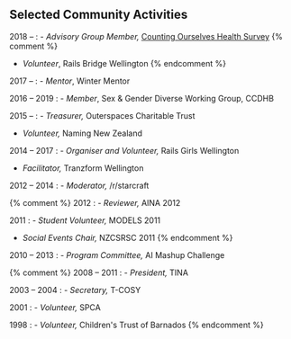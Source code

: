 ## Selected Community Activities

2018 &ndash;
: - _Advisory Group Member,_
    [Counting Ourselves Health Survey](https://countingourselves.nz/index.php/community-advisory-group/)
  {% comment %}
  - _Volunteer_,
    Rails Bridge Wellington
  {% endcomment %}

2017 &ndash;
: - _Mentor_,
    Winter Mentor

2016 &ndash; 2019
: - _Member_,
    Sex & Gender Diverse Working Group, CCDHB

2015 &ndash;
: - _Treasurer,_
    Outerspaces Charitable Trust
  - _Volunteer,_
    Naming New Zealand

2014 &ndash; 2017
: - _Organiser and Volunteer,_
    Rails Girls Wellington
  - _Facilitator,_
    Tranzform Wellington

2012 &ndash; 2014
: - _Moderator,_
    /r/starcraft

{% comment %}
2012
: - _Reviewer,_
    AINA 2012

2011
: - _Student Volunteer,_
    MODELS 2011
  - _Social Events Chair,_
    NZCSRSC 2011
{% endcomment %}

2010 &ndash; 2013
: - _Program Committee,_
    AI Mashup Challenge

{% comment %}
2008 &ndash; 2011
: - _President,_
    TINA

2003 &ndash; 2004
: - _Secretary,_
    T-COSY

2001
: - _Volunteer,_
    SPCA

1998
: - _Volunteer,_
    Children's Trust of Barnados
{% endcomment %}
